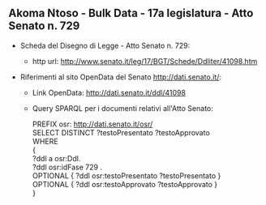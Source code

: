 ## Akoma Ntoso - Bulk Data - 17a legislatura - Atto Senato n. 729 ##

* Scheda del Disegno di Legge - Atto Senato n. 729:
	* http url: http://www.senato.it/leg/17/BGT/Schede/Ddliter/41098.htm

* Riferimenti al sito OpenData del Senato http://dati.senato.it/:
	* Link OpenData: http://dati.senato.it/ddl/41098
	* Query SPARQL per i documenti relativi all'Atto Senato:

        PREFIX osr: <http://dati.senato.it/osr/>  
		SELECT DISTINCT ?testoPresentato ?testoApprovato  
		WHERE  
		{  
		    ?ddl a osr:Ddl.  
		    ?ddl osr:idFase 729 .  
		    OPTIONAL { ?ddl osr:testoPresentato ?testoPresentato }  
		    OPTIONAL { ?ddl osr:testoApprovato ?testoApprovato }  
		}
		